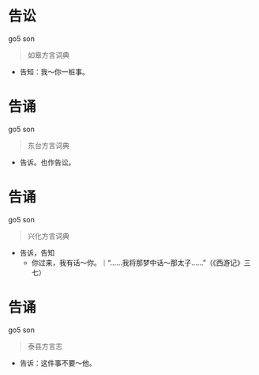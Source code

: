 # 告讼
go5 son
> 如皋方言词典
- 告知：我～你一桩事。

# 告诵
go5 son
> 东台方言词典
- 告诉。也作告讼。

# 告诵
go5 son
> 兴化方言词典
- 告诉，告知
  - 你过来，我有话～你。｜“……我将那梦中话～那太子……”（《西游记》三七）

# 告诵
go5 son
> 泰县方言志
- 告诉：这件事不要～他。
